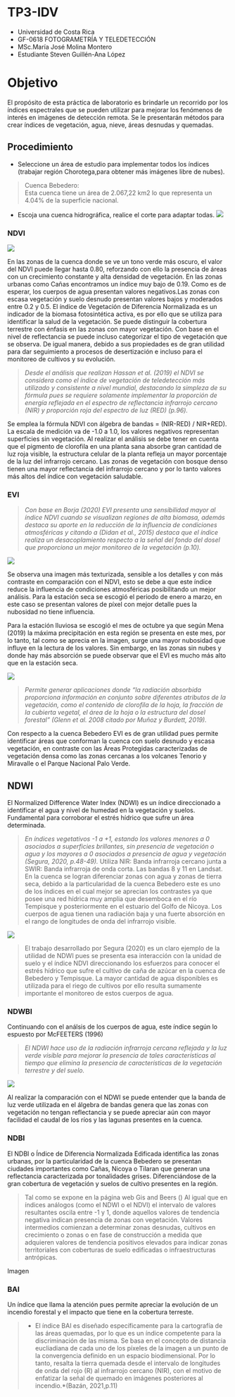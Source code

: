 # TP3-IDV
- Universidad de Costa Rica 
- GF-0618 FOTOGRAMETRÍA Y TELEDETECCIÓN
- MSc.María José Molina Montero
- Estudiante Steven Guillén-Ana López  
# Objetivo 
El propósito de esta práctica de laboratorio es brindarle un recorrido por los índices espectrales que se pueden utilizar para mejorar los fenómenos de interés en imágenes de detección remota. Se le presentarán métodos para crear índices de vegetación, agua, nieve, áreas desnudas y quemadas.

## Procedimiento
- Seleccione un área de estudio para implementar todos los índices (trabajar región
Chorotega,para obtener más imágenes libre de nubes).
> Cuenca Bebedero:  
> Esta cuenca tiene un área de 2.067,22 km2 lo que representa un 4.04% de la
superficie nacional. 
- Escoja una cuenca hidrográfica, realice el corte para adaptar todas.
![](Imagen1.png)

### NDVI

![](NDVI.png)

En las zonas de la cuenca donde se ve un tono verde más oscuro, el valor del NDVI puede llegar hasta 0.80, reforzando con ello la presencia de áreas con un crecimiento constante y alta densidad de vegetación. En las zonas urbanas como Cañas encontramos un índice muy bajo de 0.19. Como es de esperar, los cuerpos de agua presentan valores negativos.Las zonas con escasa vegetación y suelo desnudo presentan valores bajos y moderados entre 0.2 y 0.5.
El índice de Vegetación de Diferencia Normalizada es un indicador de la biomasa fotosintética activa, es por ello que se utiliza para identificar la salud de la vegetación. Se puede distinguir la cobertura terrestre con énfasis en las zonas con mayor vegetación. Con base en el nivel de reflectancia se puede incluso categorizar el tipo de vegetación que se observa. De igual manera, debido a sus propiedades es de gran utilidad para dar seguimiento a procesos de desertización e incluso para el monitoreo de cultivos y su evolución.

>*Desde el análisis que realizan Hassan et al. (2019) el NDVI se considera como el índice de vegetación de teledetección más utilizado y consistente a nivel mundial, destacando la simpleza de su fórmula pues se requiere solamente implementar la proporción de energía reflejada en el espectro de reflectancia infrarrojo cercano (NIR) y proporción roja del espectro de luz (RED) (p.96).*

Se emplea la fórmula NDVI con álgebra de bandas = (NIR-RED) / NIR+RED). La escala de medición va de -1.0 a 1.0, los valores negativos representan superficies sin vegetación.
Al realizar el análisis se debe tener en cuenta que el pigmento de clorofila en una planta sana absorbe gran cantidad de luz roja visible, la estructura celular de la planta refleja un mayor porcentaje de la luz del infrarrojo cercano. Las zonas de vegetación con bosque denso tienen una mayor reflectancia del infrarrojo cercano y por lo tanto valores más altos del índice con vegetación saludable. 
### EVI 

>*Con base en Borja (2020) EVI presenta una sensibilidad mayor al índice NDVI cuando se visualizan regiones de alta biomasa, además destaca su aporte en la reducción de la influencia de condiciones atmosféricas y citando a (Didan et al., 2015) destaca que el índice realiza un desacoplamiento respecto a la señal del fondo del dosel que proporciona un mejor monitoreo de la vegetación (p.10).*

![](EVI.png)

Se observa una imagen más texturizada, sensible a los detalles y con más contraste en comparación con el NDVI, esto se debe a que este índice reduce la influencia de condiciones atmosféricas posibilitando  un mejor análisis. 
Para la estación seca se escogió el periodo de enero a marzo, en este caso se presentan valores de píxel con mejor detalle pues la nubosidad no tiene influencia. 

Para la estación lluviosa se escogió el mes de octubre ya que según Mena (2019) la máxima precipitación en esta región se presenta en este mes, por lo tanto, tal como se aprecia en la imagen, surge una mayor nubosidad que influye en la lectura de los valores. Sin embargo, en las zonas sin nubes y donde hay más absorción se puede observar que el EVI es mucho más alto que en la estación seca.

![](EVI_Lluvioso.png)

> *Permite generar aplicaciones donde “la radiación absorbida proporciona información en conjunto sobre diferentes atributos de la vegetación, como el contenido de clorofila de la hoja, la fracción de la cubierta vegetal, el área de la hoja o la estructura del dosel forestal” (Glenn et al. 2008 citado por Muñoz y Burdett, 2019).*

Con respecto a la cuenca Bebedero EVI es de gran utilidad pues permite identificar áreas que conforman la cuenca con suelo desnudo y escasa vegetación, en contraste con las Áreas Protegidas caracterizadas de vegetación densa como las zonas cercanas a los volcanes Tenorio y Miravalle o el Parque Nacional Palo Verde.


## NDWI
El Normalized Difference Water Index (NDWI) es un índice direccionado a identificar el agua y nivel de humedad en la vegetación y suelos. Fundamental para corroborar el estrés hídrico que sufre un área determinada.
>*En índices vegetativos -1 a +1, estando los valores menores a 0 asociados a superficies brillantes, sin presencia de vegetación o agua y los mayores a 0 asociados a presencia de agua y vegetación (Segura, 2020, p.48-49).*
Utiliza NIR: Banda infrarroja cercano junta a SWIR: Banda infrarroja de onda corta. Las bandas 8 y 11 en Landsat.
    En la cuenca se logran diferenciar zonas con agua y zonas de tierra seca, debido a la particularidad de la cuenca Bebedero este es uno de los índices en el cual mejor se aprecian los contrastes ya que posee una red hídrica muy amplia que desemboca en el río Tempisque y posteriormente en el estuario del Golfo de Nicoya. Los cuerpos de agua tienen una radiación baja y una fuerte absorción en el rango de longitudes de onda del infrarrojo visible.

![](NDWI.png)

> El trabajo desarrollado por Segura (2020) es un claro ejemplo de la utilidad de NDWI pues se presenta esa interacción con la unidad de suelo y el índice NDVI direccionando los esfuerzos para conocer el estrés hídrico que sufre el cultivo de caña de azúcar en la cuenca de Bebedero y Tempisque. La mayor cantidad de agua disponibles es utilizada para el riego de cultivos por ello resulta sumamente importante el monitoreo de estos cuerpos de agua.

### NDWBI
Continuando con el análsis de los cuerpos de agua, este índice según lo espuesto por McFEETERS (1996) 
>*El NDWI hace uso de la radiación infrarroja cercana reflejada y la luz verde visible para mejorar la presencia de tales características al tiempo que elimina la presencia de características de la vegetación terrestre y del suelo.*

![](NDWBI.png)

Al realizar la comparación con el NDWI se puede entender que la banda de luz verde utilizada en el álgebra de bandas genera que las zonas con vegetación no tengan reflectancia y se puede apreciar aún con mayor facilidad el caudal de los ríos y las lagunas presentes en la cuenca.

### NDBI
El NDBI o Índice de Diferencia Normalizada Edificada identifica las zonas urbanas, por la particularidad de la cuenca Bebedero se presentan ciudades importantes como Cañas, Nicoya o Tilaran que generan una reflectancia caracterizada por tonalidades grises. Diferenciándose de la gran cobertura de vegetación y suelos de cultivo presentes en la región.
> Tal como se expone en la página web Gis and Beers () Al igual que en índices análogos (como el NDWI o el NDVI) el intervalo de valores resultantes oscila entre -1 y 1, donde aquellos valores de tendencia negativa indican presencia de zonas con vegetación. Valores intermedios comienzan a determinar zonas desnudas, cultivos en crecimiento o zonas o en fase de construcción a medida que adquieren valores de tendencia positivos elevados para indicar zonas territoriales con coberturas de suelo edificadas o infraestructuras antrópicas.

Imagen

### BAI 
Un índice que llama la atención pues permite apreciar la evolución de un incendio forestal y el impacto que tiene en la cobertura terreste.

>* El índice BAI es diseñado específicamente para la cartografía de las áreas quemadas, por lo que es un índice competente para la discriminación de las misma. Se basa en el concepto de distancia eucliadiana de cada uno de los píxeles de la imagen a un punto de la convergencia definido en un espacio biodimensional. Por lo tanto, resalta la tierra quemada desde el intervalo de longitudes de onda del rojo (R) al infrarrojo cercano (NIR), con el motivo de enfatizar la señal de quemado en imágenes posteriores al incendio.*(Bazán, 2021,p.11)
